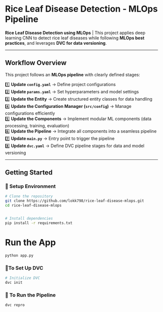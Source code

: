 # Rice Leaf Disease Detection - MLOps Pipeline

**Rice Leaf Disease Detection using MLOps** | This project applies deep learning CNN to detect rice leaf diseases while following **MLOps best practices**, and leverages **DVC for data versioning**.

---

## **Workflow Overview**

This project follows an **MLOps pipeline** with clearly defined stages:

1️⃣ **Update `config.yaml`** → Define project configurations  
2️⃣ **Update `params.yaml`** → Set hyperparameters and model settings  
3️⃣ **Update the Entity** → Create structured entity classes for data handling  
4️⃣ **Update the Configuration Manager (`src/config`)** → Manage configurations efficiently  
5️⃣ **Update the Components** → Implement modular ML components (data processing, training, evaluation)  
6️⃣ **Update the Pipeline** → Integrate all components into a seamless pipeline  
7️⃣ **Update `main.py`** → Entry point to trigger the pipeline  
8️⃣ **Update `dvc.yaml`** → Define DVC pipeline stages for data and model versioning

---

## **Getting Started**

### **🔹 Setup Environment**

```bash
# Clone the repository
git clone https://github.com/lokk798/rice-leaf-disease-mlops.git
cd rice-leaf-disease-mlops


# Install dependencies
pip install -r requirements.txt
```

# Run the App

```bash
python app.py
```

### **🔹To Set Up DVC**

```bash
# Initialize DVC
dvc init
```

### **🔹 To Run the Pipeline**

```bash
dvc repro
```
